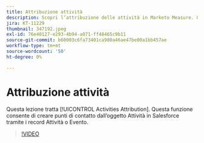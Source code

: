 ```yaml
---
title: Attribuzione attività
description: Scopri l’attribuzione delle attività in Marketo Measure. Questa funzione consente di creare punti di contatto dall’oggetto Attività in Salesforce tramite i record Attività o Evento.
jira: KT-11229
thumbnail: 347192.jpeg
exl-id: 76e40127-e293-4b94-a071-ff48465c9b11
source-git-commit: b60003c6fa73401ca980a46ae47be00a1bb457ae
workflow-type: tm+mt
source-wordcount: '50'
ht-degree: 0%

---
```


# Attribuzione attività

Questa lezione tratta [!UICONTROL Activities Attribution]. Questa funzione consente di creare punti di contatto dall’oggetto Attività in Salesforce tramite i record Attività o Evento.

>[!VIDEO](https://video.tv.adobe.com/v/347192/?quality=12&learn=on)
